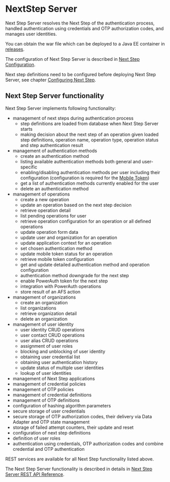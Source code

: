 # NextStep Server

Next Step Server resolves the Next Step of the authentication process, handled authentication using credentials and OTP authorization codes, and manages user identities.

You can obtain the war file which can be deployed to a Java EE container in [releases](https://github.com/wultra/powerauth-webflow/releases).

The configuration of Next Step Server is described in [Next Step Configuration](./Web-Flow-Configuration.md#next-step-server).

Next step definitions need to be configured before deploying Next Step Server, see chapter [Configuring Next Step](Configuring-Next-Step.md).

## Next Step Server functionality

Next Step Server implements following functionality:
- management of next steps during authentication process
  - step definitions are loaded from database when Next Step Server starts
  - making decision about the next step of an operation given loaded step definitions, operation name, operation type, operation status and step authentication result
- management of authentication methods
  - create an authentication method
  - listing available authentication methods both general and user-specific
  - enabling/disabling authentication methods per user including their configuration (configuration is required for the [Mobile Token](./Mobile-Token-Configuration.md))
  - get a list of authentication methods currently enabled for the user  
  - delete an authentication method
- management of operations
  - create a new operation
  - update an operation based on the next step decision
  - retrieve operation detail
  - list pending operations for user
  - retrieve operation configuration for an operation or all defined operations
  - update operation form data
  - update user and organization for an operation
  - update application context for an operation
  - set chosen authentication method
  - update mobile token status for an operation
  - retrieve mobile token configuration
  - get and update detailed authentication method and operation configuration
  - authentication method downgrade for the next step
  - enable PowerAuth token for the next step   
  - integration with PowerAuth operations   
  - store result of an AFS action
- management of organizations
  - create an organization
  - list organizations
  - retrieve organization detail
  - delete an organization
- management of user identity
  - user identity CRUD operations
  - user contact CRUD operations
  - user alias CRUD operations
  - assignment of user roles
  - blocking and unblocking of user identity
  - obtaining user credential list
  - obtaining user authentication history
  - update status of multiple user identities
  - lookup of user identities
- management of Next Step applications  
- management of credential policies
- management of OTP policies
- management of credential definitions
- management of OTP definitions
- configuration of hashing algorithm parameters
- secure storage of user credentials
- secure storage of OTP authorization codes, their delivery via Data Adapter and OTP state management
- storage of failed attempt counters, their update and reset
- configuration of next step definitions
- definition of user roles
- authentication using credentials, OTP authorization codes and combine credential and OTP authentication

REST services are available for all Next Step functionality listed above.

The Next Step Server functionality is described in details in [Next Step Server REST API Reference](./Next-Step-Server-REST-API-Reference.md).
